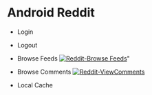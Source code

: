 # Android Reddit

* Login
* Logout


* Browse Feeds
<a href="https://imgflip.com/gif/2fomdn"><img src="https://media.giphy.com/media/1qfeWtgJYALZmrgZP4/giphy.gif" title="Reddit-Browse Feeds"/></a>"

* Browse Comments
<a href="https://imgflip.com/gif/2fomdn"><img src="https://media.giphy.com/media/1qfeWtgJYALZmrgZP4/giphy.gif" title="Reddit-ViewComments"/></a>

* Local Cache


